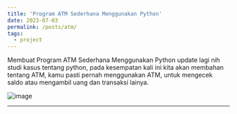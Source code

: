 ```yaml
---
title: 'Program ATM Sederhana Menggunakan Python'
date: 2023-07-03
permalink: /posts/atm/
tags:
  - project
---
```


Membuat Program ATM Sederhana Menggunakan Python update lagi nih studi kasus tentang python, pada kesempatan kali ini kita akan membahan tentang ATM, kamu pasti pernah menggunakan ATM, untuk mengecek saldo atau mengambil uang dan transaksi lainya.

![image](https://github.com/Julius-Ulee/julius-ulee.github.io/assets/61336116/6c741197-1c86-4e8f-8240-7170089cb016)

------
